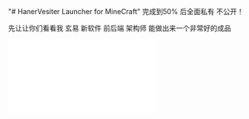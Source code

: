 "# HanerVesiter Launcher for MineCraft"
完成到50% 后全面私有 不公开！

先让让你们看看我 玄易
新软件 前后端 架构师
能做出来一个非常好的成品

<iframe src="//player.bilibili.com/player.html?aid=506904512&bvid=BV1Cg411N7Zt&cid=448356107&page=1" scrolling="no" border="0" frameborder="no" framespacing="0" allowfullscreen="true"> </iframe>
